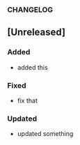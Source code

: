 ### CHANGELOG

## [Unreleased]
### Added
- added this

### Fixed
- fix that

### Updated
- updated something